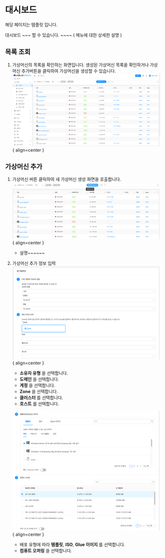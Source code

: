 
# 대시보드

해당 페이지는 템플릿 입니다.

대시보드 ~~~ 할 수 있습니다. ~~~~ ( 메뉴에 대한 상세한 설명 )

## 목록 조회

1. 가상머신의 목록을 확인하는 화면입니다.
    생성된 가상머신 목록을 확인하거나 가상머신 추가버튼을 클릭하여 가상머신을 생성할 수 있습니다.
    ![가상머신 목록 조회](../../assets/images/admin-guide/mold/compute/compute-vm1.png){ align=center }

## 가상머신 추가

1. 가상머신 버튼 클릭하여 새 가상머신 생성 화면을 호출합니다.
    ![가상머신 추가 버튼 클릭](../../assets/images/admin-guide/mold/compute/compute-vm2.png){ align=center }
    * 설명~~~~~~

2. 가상머신 추가 정보 입력
    ![새 가상머신 화면1](../../assets/images/admin-guide/mold/compute/compute-vm3.png){ align=center }
    
    * **소유자 유형** 을 선택합니다.
    * **도메인** 을 선택합니다.
    * **계정** 을 선택합니다.
    * **Zone** 을 선택합니다.
    * **클러스터** 를 선택합니다.
    * **호스트** 를 선택합니다.
    
    ![새 가상머신 화면2](../../assets/images/admin-guide/mold/compute/compute-vm4.png){ align=center }
    
    * 배포 유형에 따라 **템플릿**, **ISO**, **Glue 이미지** 를 선택합니다.  
    * **컴퓨트 오퍼링** 을 선택합니다.
